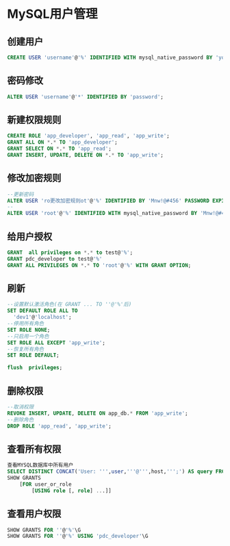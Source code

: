 # MySQL用户管理

## 创建用户

```sql
CREATE USER 'username'@'%' IDENTIFIED WITH mysql_native_password BY 'youpassword';
```

## 密码修改

```sql
ALTER USER 'username'@'*' IDENTIFIED BY 'password';
```

## 新建权限规则

```sql
CREATE ROLE 'app_developer', 'app_read', 'app_write';
GRANT ALL ON *.* TO 'app_developer';
GRANT SELECT ON *.* TO 'app_read';
GRANT INSERT, UPDATE, DELETE ON *.* TO 'app_write';
```

## 修改加密规则

```sql
--更新密码
ALTER USER 'ro更改加密规则ot'@'%' IDENTIFIED BY 'Mnw!@#456' PASSWORD EXPIRE NEVER;
--
ALTER USER 'root'@'%' IDENTIFIED WITH mysql_native_password BY 'Mnw!@#456';
```

## 给用户授权

```sql
GRANT  all privileges on *.* to test@'%';
GRANT pdc_developer to test@'%'
GRANT ALL PRIVILEGES ON *.* TO 'root'@'%' WITH GRANT OPTION;
```

## 刷新

```sql
--设置默认激活角色(在 GRANT ... TO ''@'%'后)
SET DEFAULT ROLE ALL TO
  'dev1'@'localhost';
--停用所有角色
SET ROLE NONE;
--只启用一个角色
SET ROLE ALL EXCEPT 'app_write';
--恢复所有角色
SET ROLE DEFAULT;

flush  privileges;
```

## 删除权限

```sql
--取消权限
REVOKE INSERT, UPDATE, DELETE ON app_db.* FROM 'app_write';
--删除角色
DROP ROLE 'app_read', 'app_write';
```

## 查看所有权限

```sql
查看MYSQL数据库中所有用户
SELECT DISTINCT CONCAT('User: ''',user,'''@''',host,''';') AS query FROM mysql.user;
SHOW GRANTS
    [FOR user_or_role
        [USING role [, role] ...]]
```

## 查看用户权限

```sql
SHOW GRANTS FOR ''@'%'\G
SHOW GRANTS FOR ''@'%' USING 'pdc_developer'\G
```